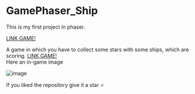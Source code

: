 # GamePhaser_Ship
This is my first project in phaser.
<br>

[LINK GAME!](https://phaserproyectomiguelgm.herokuapp.com/)

A game in which you have to collect some stars with some ships, which are scoring.
[LINK GAME!](https://phaserproyectomiguelgm.herokuapp.com/)
<br>
Here an in-game image

![image](https://user-images.githubusercontent.com/55440131/110876848-9f2ceb00-82d8-11eb-9e01-136a0fd1bc66.png)

If you liked the repository give it a star ⭐
